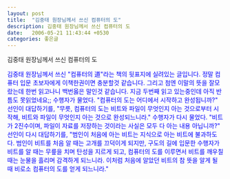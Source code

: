```yaml
---
layout: post
title:  "김중태 원장님께서 쓰신 컴퓨터의 도"
description: 김중태 원장님께서 쓰신 컴퓨터의 도
date:   2006-05-21 11:43:44 +0530
categories: 좋은글
---
```



김중태 원장님께서 쓰신 컴퓨터의 도

<p style="color:blue;">
김중태 원장님께서 쓰신 "컴퓨터의 道"라는 책의 뒷표지에 실려있는 글입니다.
정말 컴퓨터 입문 초보자에게 이책한권이면 충분할것 같습니다.
그리고 첨엔 이말의 뜻을 잘모랐는데 한번 읽고나니 백번옳은 말인것 같습니다.
지금 두번째 읽고 있는중인데 아직 반틈도 못읽었네요;; 
수행자가 물었다.
"컴퓨터의 도는 어디에서 시작하고 완성됩니까?"
선인이 대답하기를,
"무릇, 컴퓨터의 도는
비트와 파일이 무엇인지
아는 것으로부터 시작해,
비트와 파일이 무엇인지 아는 것으로 완성되느니라."
수행자가 다시 물었다.
"비트가 2진수이며,
파일이 자료를 저장하는 것이라는 사실은
모두 다 아는 내용 아닙니까?"
선인이 다시 대답하기를,
"범인이 처음에 아는 비트는
지식으로 아는 비트에 불과하도다.
범인이 비트를 처음 알 때는 고개를 끄덕이게 되지만,
구도의 길에 입문한 수행자가 비트를 알 때는
무릎을 치며 탄성을 지르게 되고,
컴퓨터의 도를 이루면서 비트를 깨우칠 때는
눈물을 흘리며 감격하게 되느니라.
이처럼 처음에 알았던 비트의 참 뜻을 알게 될 때
비로소 컴퓨터의 도를 얻게 되느니라."
</p>
